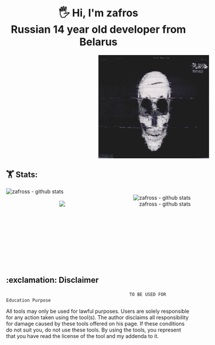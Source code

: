 <h1 align=center>🖐️ Hi, I'm zafros<br>Russian 14 year old developer from Belarus</h1>

<div align="center" style="width:100%;height:0;padding-bottom:56%;position:relative;"><img src="https://github.com/AeX03/AeX03/blob/main/picture/rep.gif" width="60%" height="100%" style="position:absolute" frameBorder="0" class="giphy-embed" allowFullScreen></div>



## 🏋️‍ Stats:

<div align="left">
  <img align="left" width="430" height="auto" alt="zafross - github stats" src="https://github-readme-stats.vercel.app/api?username=zafross&hide=_border=true&title_color=0ff54c&icon_color=0ff54c&text_color=c9d1d9&bg_color=0d1117&show_icons=true;count_private=true&amp;include_all_commits=true">
</div>

<div align="right">
  <img src="https://www.codewars.com/users/Zafros56/badges/small" alt="zafross - github stats">
  <img align="right" width="359" height="auto" alt="zafross - github stats" src="https://github-readme-stats.vercel.app/api/top-langs/?username=zafross&hide=_border=true&title_color=0ff54c&icon_color=0ff54c&text_color=c9d1d9&bg_color=0d1117&layout=compact&amp;show_icons=true&amp;">
</div>


<h2> <br><br><br><br><br><br><br> :exclamation: Disclaimer </h2>

                                                   TO BE USED FOR Education Purpose

  All tools may only be used for lawful purposes. Users are solely responsible for any action taken using the tool(s). The author disclaims all responsibility for damage caused by these tools offered on his page. If these conditions do not suit you, do not use these tools.
By using the tools, you represent that you have read the license of the tool and my addenda to it.


